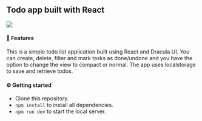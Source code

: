 ## Todo app built with React

<img src="https://user-images.githubusercontent.com/104263751/212928853-1bba0a41-9984-4fcd-9c95-cf68a787be60.jpg">


#### 🦇 Features
This is a simple todo list application built using React and Dracula UI. 
You can create, delete, filter and mark tasks as done/undone and you have the option to change the view to compact or normal.
The app uses localstorage to save and retrieve todos.
#### ⚙️ Getting started
- Clone this repository.
- `npm install` to install all dependencies.
- `npm run dev` to start the local server.
